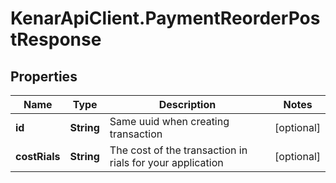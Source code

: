 # KenarApiClient.PaymentReorderPostResponse

## Properties

Name | Type | Description | Notes
------------ | ------------- | ------------- | -------------
**id** | **String** | Same uuid when creating transaction | [optional] 
**costRials** | **String** | The cost of the transaction in rials for your application | [optional] 



